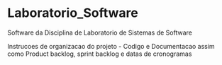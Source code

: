 # Laboratorio_Software
Software da Disciplina de Laboratorio de Sistemas de Software

Instrucoes de organizacao do projeto - Codigo e Documentacao assim como Product backlog, sprint backlog e datas de cronogramas
